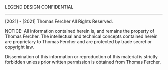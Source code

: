 LEGEND DESIGN CONFIDENTIAL
  __________________
[2021] - [2021] Thomas Fercher
All Rights Reserved.

NOTICE:  All information contained herein is, and remains
the property of Thomas Fercher. The intellectual and technical concepts contained herein are proprietary to Thomas Fercher and are protected by trade secret or copyright law.

Dissemination of this information or reproduction of this material
is strictly forbidden unless prior written permission is obtained
from Thomas Fercher.
